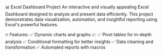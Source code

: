 📊 Excel Dashboard Project
An interactive and visually appealing Excel Dashboard designed to analyze and present data efficiently. This project demonstrates data visualization, automation, and insightful reporting using Excel's powerful features.

🔥 Features:
✅ Dynamic charts and graphs 📈
✅ Pivot tables for in-depth analysis
✅ Conditional formatting for better insights
✅ Data cleaning and transformation
✅ Automated reports with macros
